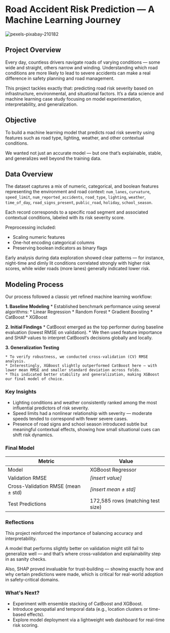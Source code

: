 # Road Accident Risk Prediction — A Machine Learning Journey

![pexels-pixabay-210182](https://github.com/user-attachments/assets/aaef8460-bee9-453c-8ecc-1c49ba5b4032)

## Project Overview

Every day, countless drivers navigate roads of varying conditions — some wide and straight, others narrow and winding. Understanding which road conditions are more likely to lead to severe accidents can make a real difference in safety planning and road management.

This project tackles exactly that: predicting road risk severity based on infrastructure, environmental, and situational factors.
It’s a data science and machine learning case study focusing on model experimentation, interpretability, and generalization.

## Objective

To build a machine learning model that predicts road risk severity using features such as road type, lighting, weather, and other contextual conditions.

We wanted not just an accurate model — but one that’s explainable, stable, and generalizes well beyond the training data.

## Data Overview

The dataset captures a mix of numeric, categorical, and boolean features representing the environment and road context:
`num_lanes`, `curvature`, `speed_limit`, `num_reported_accidents`, `road_type`, `lighting`, `weather`, `time_of_day`, `road_signs_present`, `public_road`, `holiday`, `school_season`.

Each record corresponds to a specific road segment and associated contextual conditions, labeled with its risk severity score.

Preprocessing included:
* Scaling numeric features
* One-hot encoding categorical columns
* Preserving boolean indicators as binary flags

Early analysis during data exploration showed clear patterns — for instance, night-time and dimly lit conditions correlated strongly with higher risk scores, while wider roads (more lanes) generally indicated lower risk.


## Modeling Process

Our process followed a classic yet refined machine learning workflow:

**1. Baseline Modeling**
    * Established benchmark performance using several algorithms:
        * Linear Regression
        * Random Forest
        * Gradient Boosting
        * CatBoost
        * XGBoost

**2. Initial Findings**
    * CatBoost emerged as the top performer during baseline evaluation (lowest RMSE on validation).
    * We then used feature importance and SHAP values to interpret CatBoost’s decisions globally and locally.

**3. Generalization Testing**

    * To verify robustness, we conducted cross-validation (CV) RMSE analysis.
    * Interestingly, XGBoost slightly outperformed CatBoost here — with lower mean RMSE and smaller standard deviation across folds.
    * This indicated better stability and generalization, making XGBoost our final model of choice.

### Key Insights
* Lighting conditions and weather consistently ranked among the most influential predictors of risk severity.
* Speed limits had a nonlinear relationship with severity — moderate speeds tended to correspond with fewer severe cases.
* Presence of road signs and school season introduced subtle but meaningful contextual effects, showing how small situational cues can shift risk dynamics.

### Final Model

| Metric                             | Value                             |
| ---------------------------------- | --------------------------------- |
| Model                              | XGBoost Regressor                 |
| Validation RMSE                    | *[insert value]*                  |
| Cross-Validation RMSE (mean ± std) | *[insert mean ± std]*             |
| Test Predictions                   | 172,585 rows (matching test size) |

### Reflections
This project reinforced the importance of balancing accuracy and interpretability.

A model that performs slightly better on validation might still fail to generalize well — and that’s where cross-validation and explainability step in as sanity checks.

Also, SHAP proved invaluable for trust-building — showing exactly how and why certain predictions were made, which is critical for real-world adoption in safety-critical domains.

### What's Next?
* Experiment with ensemble stacking of CatBoost and XGBoost.
* Introduce geospatial and temporal data (e.g., location clusters or time-based effects).
* Explore model deployment via a lightweight web dashboard for real-time risk scoring.
